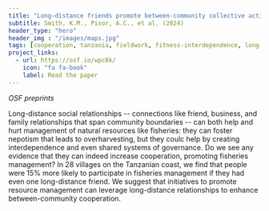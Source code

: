 ```yaml
---
title: "Long-distance friends promote between-community collective action in fisheries management"
subtitle: Smith, K.M., Pisor, A.C., et al. (2024)
header_type: "hero"
header_img : "/images/maps.jpg"
tags: [cooperation, tanzania, fieldwork, fitness-interdependence, long-distance-relationships, natural-resource-management, fisheries]
project_links:
  - url: https://osf.io/wpc8k/
    icon: "fa fa-book"
    label: Read the paper
---
```

*OSF preprints*

Long-distance social relationships -- connections like friend, business, and family relationships that span community boundaries -- can both help and hurt management of natural resources like fisheries: they can foster nepotism that leads to overharvesting, but they coulc help by creating interdependence and even shared systems of governance. Do we see any evidence that they can indeed increase cooperation, promoting fisheries management? In 28 villages on the Tanzanian coast, we find that people were 15% more likely to participate in fisheries management if they had even one long-distance friend. We suggest that initiatives to promote resource management can leverage long-distance relationships to enhance between-community cooperation.
